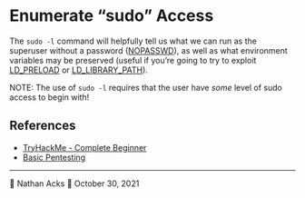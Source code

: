 # Enumerate “sudo” Access

The `sudo -l` command will helpfully tell us what we can run as the superuser without a password ([NOPASSWD](shell-escapes.md)), as well as what environment variables may be preserved (useful if you’re going to try to exploit [LD_PRELOAD](exploiting-ld-preload.md) or [LD_LIBRARY_PATH](exploiting-ld-library-path.md)).

NOTE: The use of `sudo -l` requires that the user have *some* level of sudo access to begin with!

## References

* [TryHackMe - Complete Beginner](tryhackme-complete-beginner.md)
* [Basic Pentesting](tryhackme-basic-pentesting.md)

- - - -

👤 Nathan Acks
📅 October 30, 2021
